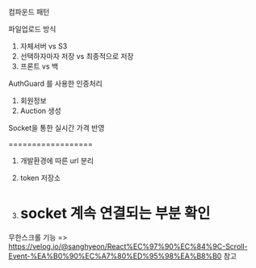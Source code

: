컴파운드 패턴

파일업로드 방식

1. 자체서버 vs S3
2. 선택하자마자 저장 vs 최종적으로 저장
3. 프론트 vs 백

AuthGuard 를 사용한 인증처리

1. 회원정보
2. Auction 생성

Socket을 통한 실시간 가격 반영

==================

1. 개발환경에 따른 url 분리
2. token 저장소

3. # socket 계속 연결되는 부분 확인

무한스크롤 기능
=> https://velog.io/@sanghyeon/React%EC%97%90%EC%84%9C-Scroll-Event-%EA%B0%90%EC%A7%80%ED%95%98%EA%B8%B0 참고
